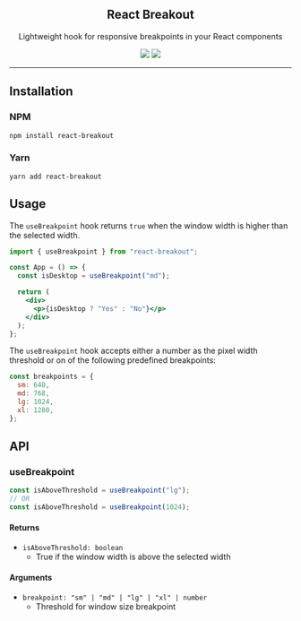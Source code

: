 <h2 align="center">
  React Breakout
</h2>

<p align="center">
  Lightweight hook for responsive breakpoints in your React components
</p>

<p align="center">
  <a href="https://www.npmjs.com/package/react-breakout"><img src="https://img.shields.io/npm/v/react-breakout.svg?style=flat-square"></a>
  <a href="https://github.com/noahflk/react-breakout/blob/main/LICENSE"><img src="https://img.shields.io/npm/l/react-breakout.svg?style=flat-square"></a>
</p>

---

## Installation

### NPM

```
npm install react-breakout
```

### Yarn

```
yarn add react-breakout
```

## Usage

The `useBreakpoint` hook returns `true` when the window width is higher than the selected width.

```jsx
import { useBreakpoint } from "react-breakout";

const App = () => {
  const isDesktop = useBreakpoint("md");

  return (
    <div>
      <p>{isDesktop ? "Yes" : "No"}</p>
    </div>
  );
};
```

The `useBreakpoint` hook accepts either a number as the pixel width threshold or on of the following predefined breakpoints:

```js
const breakpoints = {
  sm: 640,
  md: 768,
  lg: 1024,
  xl: 1280,
};
```

## API

### useBreakpoint

```js
const isAboveThreshold = useBreakpoint("lg");
// OR
const isAboveThreshold = useBreakpoint(1024);
```

#### Returns

- `isAboveThreshold: boolean`
  - True if the window width is above the selected width

#### Arguments

- `breakpoint: "sm" | "md" | "lg" | "xl" | number`
  - Threshold for window size breakpoint
